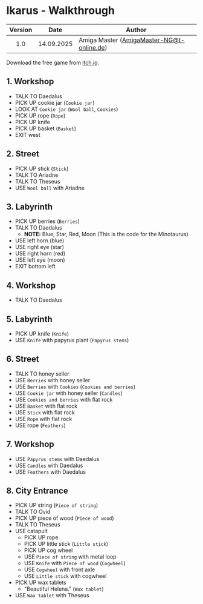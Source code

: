 # Ikarus - Walkthrough

| Version | Date       | Author                                    |
|:-------:|------------|-------------------------------------------|
|   1.0   | 14.09.2025 | Amiga Master (AmigaMaster-NG@t-online.de) |

Download the free game from [itch.io](https://i-want-out.itch.io/i-want-out).

## 1. Workshop

- TALK TO Daedalus
- PICK UP cookie jar (`Cookie jar`)
- LOOK AT `Cookie jar` (`Wool ball`, `Cookies`)
- PICK UP rope (`Rope`)
- PICK UP knife
- PICK UP basket (`Basket`)
- EXIT west

## 2. Street

- PICK UP stick (`Stick`)
- TALK TO Ariadne
- TALK TO Theseus
- USE `Wool ball` with Ariadne

## 3. Labyrinth

- PICK UP berries (`Berries`)
- TALK TO Daedalus
  - **NOTE:** Blue, Star, Red, Moon (This is the code for the Minotaurus)
- USE left horn (blue)
- USE right eye (star)
- USE right horn (red)
- USE left eye (moon)
- EXIT bottom left

## 4. Workshop

- TALK TO Daedalus

## 5. Labyrinth

- PICK UP knife (`Knife`)
- USE `Knife` with papyrus plant (`Papyrus stems`)

## 6. Street

- TALK TO honey seller
- USE `Berries` with  honey seller
- USE `Berries` with `Cookies` (`Cookies and berries`)
- USE `Cookie jar` with honey seller (`Candles`)
- USE `Cookies and berries` with flat rock
- USE `Basket` with flat rock
- USE `Stick` with flat rock
- USE `Rope` with flat rock
- USE rope (`Feathers`)

## 7. Workshop

- USE `Papyrus stems` with Daedalus
- USE `Candles` with Daedalus
- USE `Feathers` with Daedalus

## 8. City Entrance

- PICK UP string (`Piece of string`)
- TALK TO Ovid
- PICK UP piece of wood (`Piece of wood`)
- TALK TO Theseus
- USE catapult
  - PICK UP rope
  - PICK UP little stick (`Little stick`)
  - PICK UP cog wheel
  - USE `Piece of string` with metal loop
  - USE `Knife` with `Piece of wood` (`Cogwheel`)
  - USE `Cogwheel` with front axle
  - USE `Little stick` with cogwheel
- PICK UP wax tablets
  - "Beautiful Helena." (`Wax tablet`)
- USE `Wax tablet` with Theseus
